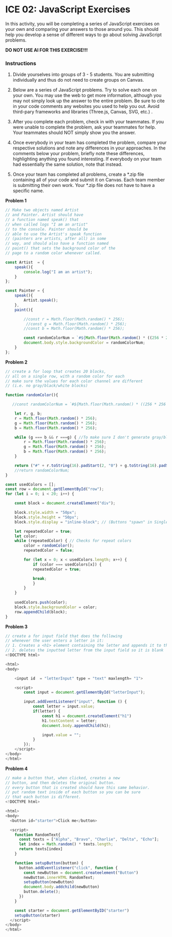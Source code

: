 
# ICE 02: JavaScript Exercises

In this activity, you will be completing a series of JavaScript exercises on your own and comparing your answers to those around you. This should help you develop a sense of different ways to go about solving JavaScript problems.

**DO NOT USE AI FOR THIS EXERCISE!!!**

### Instructions

1. Divide yourselves into groups of 3 - 5 students. You are submitting individually and thus do not need to create groups on Canvas.

2. Below are a series of JavaScript problems. Try to solve each one on your own. You may use the web to get more information, although you may not simply look up the answer to the entire problem. Be sure to cite in your code comments any websites you used to help you out. Avoid third-pary frameworks and libraries (Three.js, Canvas, SVG, etc.) .

3. After you complete each problem, check in with your teammates. If you were unable to complete the problem, ask your teammates for help. Your teammates should NOT simply show you the answer. 

4. Once everybody in your team has completed the problem, compare your respective solutions and note any differences in your approaches. In the comments below your problem, briefly note these differences, highlighting anything you found interesting. If everybody on your team had essentially the same solution, note that instead.

5. Once your team has completed all problems, create a *.zip file containing all of your code and submit it on Canvas. Each team member is submitting their own work. Your *.zip file does not have to have a specific name.


**Problem 1**
```js
// Make two objects named Artist
// and Painter. Artist should have
// a function named speak() that
// when called logs "I am an artist"
// to the console. Painter should be
// able to use the Artist's speak function
// (painters are artists, after all) in some
// way, and should also have a function named
// paint() that sets the background color of the
// page to a random color whenever called. 

const Artist  = {
    speak(){
        console.log("I am an artist");
    }
};

const Painter = {
    speak(){
        Artist.speak();
    },
    paint(){

        //const r = Math.floor(Math.random() * 256);
         //const g = Math.floor(Math.random() * 256);
        //const b = Math.floor(Math.random() * 256); 

        const randomColorNum = `#${Math.floor(Math.random() * ((256 * 256 * 256))).toString(16).padStart(6, "0")}`; //Fixed by makig it an actual Hex color
        document.body.style.backgroundColor = randomColorNum;
    }
};
```

**Problem 2**
```js
// create a for loop that creates 20 blocks,
// all on a single row, with a random color for each
// make sure the values for each color channel are different
// (i.e. no gray/black/white blocks)

function randomColor(){

   //const randomColorNum = `#${Math.floor(Math.random() * ((256 * 256 * 256))).toString(16)}`;

    let r, g, b;
    r = Math.floor(Math.random() * 256);
    g = Math.floor(Math.random() * 256);
    b = Math.floor(Math.random() * 256);

    while (g === b && r ===g) { //To make sure I don't generate gray/black/white colors.
        r = Math.floor(Math.random() * 256);
        g = Math.floor(Math.random() * 256);
        b = Math.floor(Math.random() * 256);
    } 

    return ("#" + r.toString(16).padStart(2, "0") + g.toString(16).padStart(2, "0") + b.toString(16).padStart(2, "0"));
    //return randomColorNum;
}

const usedColors = [];
const row = document.getElementById("row");
for (let i = 0; i < 20; i++) {

    const block = document.createElement("div");

    block.style.width = "50px";
    block.style.height = "50px";
    block.style.display = "inline-block"; // (Buttons "spawn" in Single row)

    let repeatedColor = true;
    let color;
    while (repeatedColor) { // Checks for repeat colors
        color = randomColor();
        repeatedColor = false;

        for (let x = 0; x < usedColors.length; x++) {
            if (color === usedColors[x]) {
            repeatedColor = true;

            break;
            }
        }
    }
    
    usedColors.push(color);
    block.style.backgroundColor = color;
    row.appendChild(block);
}

```

**Problem 3**
```js
// create a for input field that does the following 
// whenever the user enters a letter in it:
// 1. Creates a <h1> element containing the letter and appends it to the page
// 2. deletes the inputted letter from the input field so it is blank
<!DOCTYPE html>

<html>
<body>

    <input id  = "letterInput" type = "text" maxlength= "1">

    <script>
        const input = document.getElementById("letterInput");

        input.addEventListener("input", function () {
            const letter = input.value;
            if(letter) {
                const h1 = document.createElement("h1")
                h1.textContent = letter;
                document.body.appendChild(h1);

                input.value = "";
            }
        });
    </script>
</body>
</html>
```

**Problem 4**
```js
// make a button that, when clicked, creates a new
// button, and then deletes the original button. 
// every button that is created should have this same behavior.
// put random text inside of each button so you can be sure 
// that each button is different.
<!DOCTYPE html>

<html>
<body>
  <button id="starter">Click me</button>

  <script>
    function RandomText{
      const texts = ["Alpha", "Bravo", "Charlie", "Delta", "Echo"];
      let index = Math.random() * texts.length;
      return texts[index]
    }

    function setupButton(button) {
      button.addEventlistener("click", function {
        const newButton = document.createelement("Button")
        newButton.innerHTML RandomText;
        setupButton(newButton)
        document.body.addchild(newButton)
        button.delete();
      })
    }

    const starter = document.getElementByID("starter")
    setupButton(starter)
  </script>
</body>
</html>

```